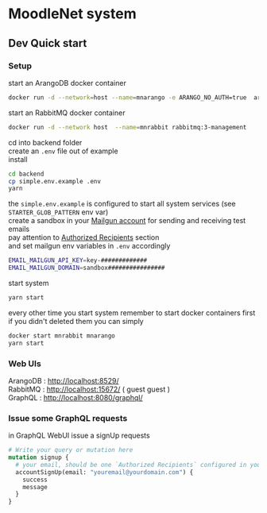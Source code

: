 # MoodleNet system

## Dev Quick start

### Setup

start an ArangoDB docker container

```bash
docker run -d --network=host --name=mnarango -e ARANGO_NO_AUTH=true  arangodb/arangodb
```

start an RabbitMQ docker container

```bash
docker run -d --network host  --name=mnrabbit rabbitmq:3-management
```

cd into backend folder  
create an `.env` file out of example  
install

```bash
cd backend
cp simple.env.example .env
yarn
```

the `simple.env.example` is configured to start all system services (see `STARTER_GLOB_PATTERN` env var)  
create a sandbox in your [Mailgun account](https://help.mailgun.com/hc/en-us/sections/200437784-Getting-Started) for sending and receiving test emails  
pay attention to [Authorized Recipients](https://help.mailgun.com/hc/en-us/articles/217531258-Authorized-Recipients) section  
and set mailgun env variables in `.env` accordingly

```bash
EMAIL_MAILGUN_API_KEY=key-#############
EMAIL_MAILGUN_DOMAIN=sandbox################
```

start system

```bash
yarn start
```

every other time you start system remember to start docker containers first  
if you didn't deleted them you can simply

```bash
docker start mnrabbit mnarango
yarn start
```

### Web UIs

ArangoDB : <http://localhost:8529/>  
RabbitMQ : <http://localhost:15672/> ( guest guest )  
GraphQL : <http://localhost:8080/graphql/>

### Issue some GraphQL requests

in GraphQL WebUI issue a signUp requests

```graphql
# Write your query or mutation here
mutation signup {
  # your email, should be one `Authorized Recipients` configured in your mailgun sandbox
  accountSignUp(email: "youremail@yourdomain.com") {
    success
    message
  }
}
```
